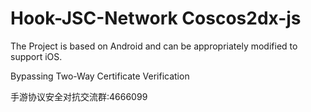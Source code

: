 # Hook-JSC-Network Coscos2dx-js
The Project is based on Android and can be appropriately modified to support iOS.

Bypassing Two-Way Certificate Verification

手游协议安全对抗交流群:4666099

